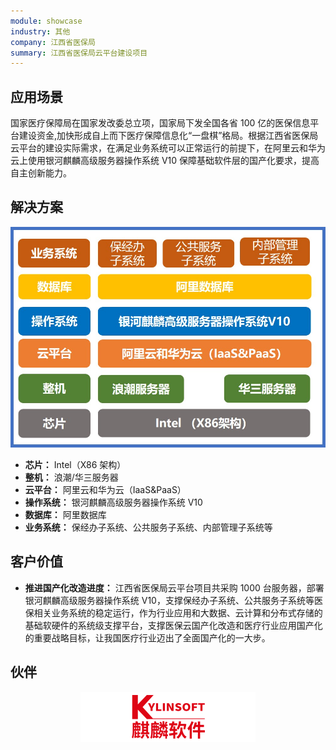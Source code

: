 ```yaml
---
module: showcase
industry: 其他
company: 江西省医保局
summary: 江西省医保局云平台建设项目
---
```


<div class="markdown">

## 应用场景

国家医疗保障局在国家发改委总立项，国家局下发全国各省 100 亿的医保信息平台建设资金,加快形成自上而下医疗保障信息化“一盘棋”格局。根据江西省医保局云平台的建设实际需求，在满足业务系统可以正常运行的前提下，在阿里云和华为云上使用银河麒麟高级服务器操作系统 V10 保障基础软件层的国产化要求，提高自主创新能力。

## 解决方案

<div align="center"><img src="./er3.jpg"/></div>

- **芯片：** Intel（X86 架构）
- **整机：** 浪潮/华三服务器
- **云平台：** 阿里云和华为云（IaaS&PaaS）
- **操作系统：** 银河麒麟高级服务器操作系统 V10
- **数据库：** 阿里数据库
- **业务系统：** 保经办子系统、公共服务子系统、内部管理子系统等

## 客户价值

- **推进国产化改造进度：** 江西省医保局云平台项目共采购 1000 台服务器，部署银河麒麟高级服务器操作系统 V10，支撑保经办子系统、公共服务子系统等医保相关业务系统的稳定运行，作为行业应用和大数据、云计算和分布式存储的基础软硬件的系统级支撑平台，支撑医保云国产化改造和医疗行业应用国产化的重要战略目标，让我国医疗行业迈出了全面国产化的一大步。

## 伙伴

<div align="center"><img src="./qiling.png"/></div>

</div>
